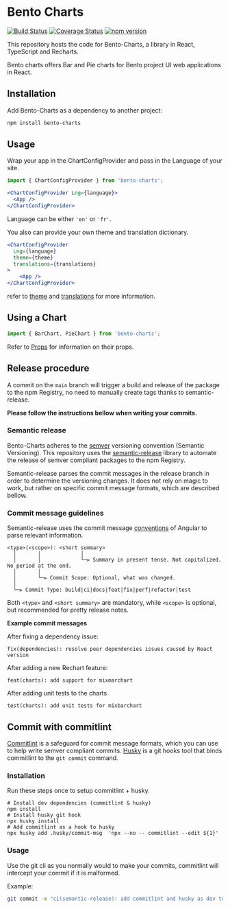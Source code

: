 # Bento Charts

[![Build Status](https://travis-ci.org/bento-platform/Bento-Charts.svg?branch=master)](https://travis-ci.org/bento-platform/Bento-Charts)
[![Coverage Status](https://coveralls.io/repos/github/bento-platform/Bento-Charts/badge.svg?branch=master)](https://coveralls.io/github/bento-platform/Bento-Charts?branch=master)
[![npm version](https://badge.fury.io/js/bento-charts.svg)](https://badge.fury.io/js/bento-charts)

This repository hosts the code for Bento-Charts, a library in React, TypeScript and Recharts.

Bento charts offers Bar and Pie charts for Bento project UI web applications in React.

## Installation
Add Bento-Charts as a dependency to another project:

```bash
npm install bento-charts
```

## Usage
Wrap your app in the ChartConfigProvider and pass in the Language of your site.

```jsx
import { ChartConfigProvider } from 'bento-charts';
```

```jsx
<ChartConfigProvider Lng={language}>
  <App />
</ChartConfigProvider>
```
Language can be either `'en'` or `'fr'`.

You also can provide your own theme and translation dictionary.

```jsx
<ChartConfigProvider
  Lng={language}
  theme={theme}
  translations={translations}
>
    <App />
</ChartConfigProvider>
```
refer to [theme](https://github.com/bento-platform/Bento-Charts/blob/eee46541eec68e2dd7f62f8d786148480ce5105f/src/types/chartTypes.ts#L20) and [translations](https://github.com/bento-platform/Bento-Charts/blob/eee46541eec68e2dd7f62f8d786148480ce5105f/src/types/chartTypes.ts#L47) for more information.
## Using a Chart

```jsx
import { BarChart, PieChart } from 'bento-charts';
```
Refer to [Props](https://github.com/bento-platform/Bento-Charts/blob/eee46541eec68e2dd7f62f8d786148480ce5105f/src/types/chartTypes.ts#L51) for information on their props.

## Release procedure

A commit on the `main` branch will trigger a build and release of the package to the npm Registry, no need to manually create tags thanks to semantic-release.

**Please follow the instructions bellow when writing your commits.**

### Semantic release
Bento-Charts adheres to the [semver](https://semver.org/) versioning convention (Semantic Versioning). This repository uses the 
[semantic-release](https://github.com/semantic-release/semantic-release) library to automate the release of semver compliant packages to 
the npm Registry.

Semantic-release parses the commit messages in the release branch in order to determine the versioning changes. It does not rely on magic to work, but rather on specific commit message formats, which are described bellow.

### Commit message guidelines
Semantic-release uses the commit message [conventions](https://github.com/angular/angular/blob/main/CONTRIBUTING.md#-commit-message-format) of Angular to parse relevant information.

```
<type>(<scope>): <short summary>
  │       │             │
  │       │             └─⫸ Summary in present tense. Not capitalized. No period at the end.
  │       │
  │       └─⫸ Commit Scope: Optional, what was changed.
  │
  └─⫸ Commit Type: build|ci|docs|feat|fix|perf|refactor|test
```

Both `<type>` and `<short summary>` are mandatory, while `<scope>` is optional, but recommended for pretty release notes.

**Example commit messages**

After fixing a dependency issue:
```
fix(dependencies): resolve peer dependencies issues caused by React version
```

After adding a new Rechart feature:
```
feat(charts): add support for mixmarchart
```

After adding unit tests to the charts
```
test(charts): add unit tests for mixbarchart
```

## Commit with commitlint
[Commitlint](https://commitlint.js.org/#/) is a safeguard for commit message formats, which you can use to help write semver compliant commits. [Husky](https://github.com/typicode/husky) is a git hooks tool that binds commitlint to the `git commit` command.

### Installation
Run these steps once to setup commitlint + husky.
```shell
# Install dev dependencies (commitlint & husky)
npm install
# Install husky git hook
npx husky install
# Add commitlint as a hook to husky
npx husky add .husky/commit-msg  'npx --no -- commitlint --edit ${1}'
```

### Usage
Use the git cli as you normally would to make your commits, commitlint will intercept your commit if it is malformed.

Example:
```bash
git commit -m "ci(semantic-release): add commitlint and husky as dev tools to write valid commits"
```

